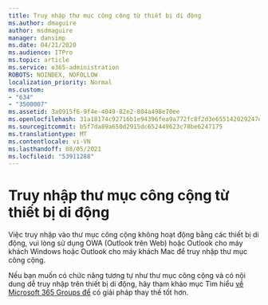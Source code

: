 ```yaml
---
title: Truy nhập thư mục công cộng từ thiết bị di động
ms.author: dmaguire
author: msdmaguire
manager: dansimp
ms.date: 04/21/2020
ms.audience: ITPro
ms.topic: article
ms.service: o365-administration
ROBOTS: NOINDEX, NOFOLLOW
localization_priority: Normal
ms.custom:
- "634"
- "3500007"
ms.assetid: 3a0915f6-9f4e-4049-82e2-804a498e70ee
ms.openlocfilehash: 31a18174c92716b1e94396fea9a772fc8f2d3e655142029247e6e99dae18b03a
ms.sourcegitcommit: b5f7da89a650d2915dc652449623c78be6247175
ms.translationtype: MT
ms.contentlocale: vi-VN
ms.lasthandoff: 08/05/2021
ms.locfileid: "53911288"
---
```

# <a name="public-folder-access-from-mobile-devices"></a>Truy nhập thư mục công cộng từ thiết bị di động

Việc truy nhập vào thư mục công cộng không hoạt động bằng các thiết bị di động, vui lòng sử dụng OWA (Outlook trên Web) hoặc Outlook cho máy khách Windows hoặc Outlook cho máy khách Mac để truy nhập thư mục công cộng.

Nếu bạn muốn có chức năng tương tự như thư mục công cộng và có nội dung dễ truy nhập trên thiết bị di động, hãy tham khảo mục Tìm hiểu [về Microsoft 365 Groups để](https://support.office.com/article/learn-about-office-365-groups-b565caa1-5c40-40ef-9915-60fdb2d97fa2) có giải pháp thay thế tốt hơn.
  